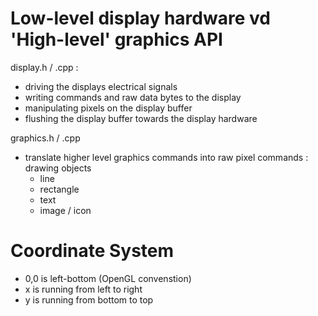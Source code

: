 # Low-level display hardware vd 'High-level' graphics API

display.h / .cpp : 
* driving the displays electrical signals
* writing commands and raw data bytes to the display
* manipulating pixels on the display buffer
* flushing the display buffer towards the display hardware

graphics.h / .cpp
* translate higher level graphics commands into raw pixel commands : drawing objects
    * line
    * rectangle
    * text
    * image / icon


# Coordinate System
* 0,0 is left-bottom (OpenGL convenstion)
* x is running from left to right
* y is running from bottom to top